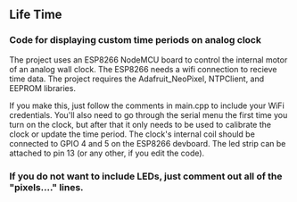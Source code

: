 ## Life Time
### Code for displaying custom time periods on analog clock

The project uses an ESP8266 NodeMCU board to control the internal motor of an analog wall clock. The ESP8266 needs a wifi connection to recieve time data. The project requires the Adafruit_NeoPixel, NTPClient, and EEPROM libraries. 

If you make this, just follow the comments in main.cpp to include your WiFi credentials. You'll also need to go through the serial menu the first time you turn on the clock, but after that it only needs to be used to calibrate the clock or update the time period. 
The clock's internal coil should be connected to GPIO 4 and 5 on the ESP8266 devboard. The led strip can be attached to pin 13 (or any other, if you edit the code). 

### If you do not want to include LEDs, just comment out all of the "pixels...." lines. 
